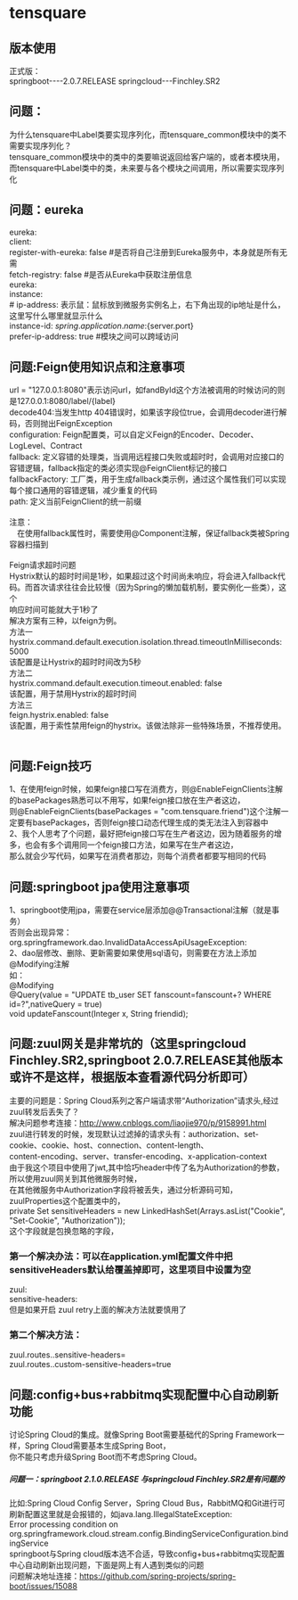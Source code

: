 # tensquare
## 版本使用
正式版：</br>
springboot----2.0.7.RELEASE    springcloud---Finchley.SR2</br>
## 问题：
为什么tensquare中Label类要实现序列化，而tensquare_common模块中的类不需要实现序列化？</br>
tensquare_common模块中的类中的类要嘛说返回给客户端的，或者本模块用，而tensquare中Label类中的类，未来要与各个模块之间调用，所以需要实现序列化
## 问题：eureka
eureka:</br>
  client:</br>
    register-with-eureka: false #是否将自己注册到Eureka服务中，本身就是所有无需</br>
    fetch-registry: false #是否从Eureka中获取注册信息</br>
 eureka:</br>
  instance:</br>
    #    ip-address: 表示鼠：鼠标放到微服务实例名上，右下角出现的ip地址是什么，这里写什么哪里就显示什么</br>
    instance-id: ${spring.application.name}:${server.port}</br>
    prefer-ip-address: true #模块之间可以跨域访问</br>
## 问题:Feign使用知识点和注意事项
url = "127.0.0.1:8080"表示访问url，如fandById这个方法被调用的时候访问的则是127.0.0.1:8080/label/{label}</br>
 decode404:当发生http 404错误时，如果该字段位true，会调用decoder进行解码，否则抛出FeignException</br>
 configuration: Feign配置类，可以自定义Feign的Encoder、Decoder、LogLevel、Contract</br>
 fallback: 定义容错的处理类，当调用远程接口失败或超时时，会调用对应接口的容错逻辑，fallback指定的类必须实现@FeignClient标记的接口</br>
 fallbackFactory: 工厂类，用于生成fallback类示例，通过这个属性我们可以实现每个接口通用的容错逻辑，减少重复的代码</br>
 path: 定义当前FeignClient的统一前缀</br>
</br>
  注意：</br>
　在使用fallback属性时，需要使用@Component注解，保证fallback类被Spring容器扫描到</br>
</br>
  Feign请求超时问题</br>
  Hystrix默认的超时时间是1秒，如果超过这个时间尚未响应，将会进入fallback代码。而首次请求往往会比较慢（因为Spring的懒加载机制，要实例化一些类），这个</br>响应时间可能就大于1秒了</br>
  解决方案有三种，以feign为例。</br>
 方法一</br>
 hystrix.command.default.execution.isolation.thread.timeoutInMilliseconds: 5000</br>
 该配置是让Hystrix的超时时间改为5秒</br>
 方法二</br>
 hystrix.command.default.execution.timeout.enabled: false</br>
 该配置，用于禁用Hystrix的超时时间</br>
 方法三</br>
 feign.hystrix.enabled: false</br>
 该配置，用于索性禁用feign的hystrix。该做法除非一些特殊场景，不推荐使用。</br>
 </br>
 ## 问题:Feign技巧
 1、在使用feign时候，如果feign接口写在消费方，则@EnableFeignClients注解的basePackages熟悉可以不用写，如果feign接口放在生产者这边，</br>
 则@EnableFeignClients(basePackages = "com.tensquare.friend")这个注解一定要有basePackages，否则feign接口动态代理生成的类无法注入到容器中</br>
 2、我个人思考了个问题，最好把feign接口写在生产者这边，因为随着服务的增多，也会有多个调用同一个feign接口方法，如果写在生产者这边，</br>那么就会少写代码，如果写在消费者那边，则每个消费者都要写相同的代码</br>
 ##  问题:springboot jpa使用注意事项
 1、springboot使用jpa，需要在service层添加@@Transactional注解（就是事务）</br>
 否则会出现异常：org.springframework.dao.InvalidDataAccessApiUsageException:</br>
 2、dao层修改、删除、更新需要如果使用sql语句，则需要在方法上添加@Modifying注解</br>
 如：</br>
 	@Modifying</br>
	@Query(value = "UPDATE tb_user SET fanscount=fanscount+? WHERE id=?",nativeQuery = true)</br>
    void updateFanscount(Integer x, String friendid);</br>
 ## 问题:zuul网关是非常坑的（这里springcloud Finchley.SR2,springboot 2.0.7.RELEASE其他版本或许不是这样，根据版本查看源代码分析即可）
 主要的问题是：Spring Cloud系列之客户端请求带“Authorization”请求头,经过zuul转发后丢失了？</br>
 解决问题参考连接：http://www.cnblogs.com/liaojie970/p/9158991.html</br>
 zuul进行转发的时候，发现默认过滤掉的请求头有：authorization、set-cookie、cookie、host、connection、content-length、</br>content-encoding、server、transfer-encoding、x-application-context</br>
 由于我这个项目中使用了jwt,其中恰巧header中传了名为Authorization的参数，所以使用zuul网关到其他微服务时候，</br>在其他微服务中Authorization字段将被丢失，通过分析源码可知，zuulProperties这个配置类中的，</br>
  private Set<String> sensitiveHeaders = new LinkedHashSet(Arrays.asList("Cookie", "Set-Cookie", "Authorization"));</br>这个字段就是包换忽略的字段，</br>
### 第一个解决办法：可以在application.yml配置文件中把sensitiveHeaders默认给覆盖掉即可，这里项目中设置为空
zuul:</br>
 sensitive-headers:  </br>
但是如果开启	zuul retry上面的解决方法就要慎用了</br>
### 第二个解决方法：</br>
zuul.routes.<routeName>.sensitive-headers=</br>
zuul.routes.<routeName>.custom-sensitive-headers=true</br>
## 问题:config+bus+rabbitmq实现配置中心自动刷新功能
讨论Spring Cloud的集成。就像Spring Boot需要基础代的Spring Framework一样，Spring Cloud需要基本生成Spring Boot，</br>你不能只考虑升级Spring Boot而不考虑Spring Cloud。</br>
##### 问题一：springboot 2.1.0.RELEASE 与springcloud Finchley.SR2是有问题的
比如:Spring Cloud Config Server，Spring Cloud Bus，RabbitMQ和Git进行可刷新配置这里就是会报错的，如java.lang.IllegalStateException:</br> Error processing condition on org.springframework.cloud.stream.config.BindingServiceConfiguration.bindingService</br>
springboot与Spring cloud版本选不合适，导致config+bus+rabbitmq实现配置中心自动刷新出现问题，下面是网上有人遇到类似的问题</br>
问题解决地址连接：https://github.com/spring-projects/spring-boot/issues/15088</br>
